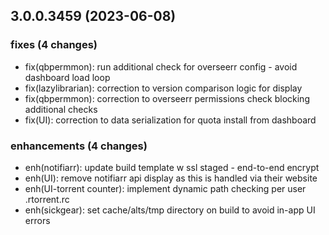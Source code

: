 ## 3.0.0.3459 (2023-06-08)

### fixes (4 changes)

- fix(qbpermmon): run additional check for overseerr config - avoid dashboard load loop
- fix(lazylibrarian): correction to version comparison logic for display
- fix(qbpermmon): correction to overseerr permissions check blocking additional checks
- fix(UI): correction to data serialization for quota install from dashboard

### enhancements (4 changes)

- enh(notifiarr): update build template w ssl staged - end-to-end encrypt
- enh(UI): remove notifiarr api display as this is handled via their website
- enh(UI-torrent counter): implement dynamic path checking per user .rtorrent.rc
- enh(sickgear): set cache/alts/tmp directory on build to avoid in-app UI errors
